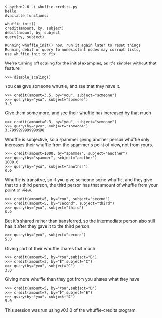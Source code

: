 

```
$ python2.6 -i whuffie-credits.py 
hello
Available functions:

whuffie_init()
credit(amount, by, subject)
debit(amount, by, subject)
query(by, subject)

Running whuffie_init() now, run it again later to reset things
Running debit or query to nonexistent nodes may corrupt lists,
use whuffie_init to fix
```
We're turning off scaling for the initial examples, as it's simpler without that feature.

	>>> disable_scaling()

You can give someone whuffie, and see that they have it.

	>>> credit(amount=3.5, by="you", subject="someone")
	>>> query(by="you", subject="someone")
	3.5

Give them some more, and see their whuffie has increased by that much

	>>> credit(amount=0.3, by="you", subject="someone")
	>>> query(by="you", subject="someone")
	3.7999999999999998

Whuffie is subjective, so a spammer giving another person whuffie only increases their whuffie from the spammer's point of view, not from yours.

	>>> credit(amount=1000, by="spammer", subject="another")
	>>> query(by="spammer", subject="another")
	1000.0
	>>> query(by="you", subject="another")
	0.0

Whuffie is transitive, so if you give someone some whuffie, and they give that to a third person, the third person has that amount of whuffie from your point of view.

	>>> credit(amount=5, by="you", subject="second")
	>>> credit(amount=5, by="second", subject="third")
	>>> query(by="you", subject="third")
	5.0

But it's shared rather than transferred, so the intermediate person also still has it after they gave it to the third person

	>>> query(by="you", subject="second")
	5.0

Giving part of their whuffie shares that much

	>>> credit(amount=5, by="you",subject="B")
	>>> credit(amount=3, by="B",subject="C")
	>>> query(by="you", subject="C")
	3.0

Giving more whuffie than they got from you shares what they have

	>>> credit(amount=5, by="you",subject="D")
	>>> credit(amount=7, by="D",subject="E")
	>>> query(by="you", subject="E")
	5.0

This session was run using v0.1.0 of the whuffie-credits program
